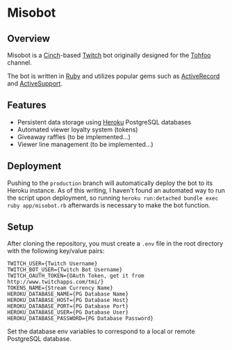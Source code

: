 Misobot
=======

## Overview

Misobot is a [Cinch](https://github.com/cinchrb/cinch)-based [Twitch](http://twitch.tv) bot originally designed for the [Tohfoo](http://twitch.tv/tohfoo_/profile) channel.

The bot is written in [Ruby](http://ruby-lang.org) and utilizes popular gems such as [ActiveRecord](https://github.com/rails/rails/tree/master/activerecord) and [ActiveSupport](https://github.com/rails/rails/tree/master/activesupport).


## Features

* Persistent data storage using [Heroku](http://heroku.com) PostgreSQL databases
* Automated viewer loyalty system (tokens)
* Giveaway raffles (to be implemented...)
* Viewer line management (to be implemented...)


## Deployment

Pushing to the `production` branch will automatically deploy the bot to its Heroku instance. As of this writing, I haven't found an automated way to run the script upon deployment, so running `heroku run:detached bundle exec ruby app/misobot.rb` afterwards is necessary to make the bot function.


## Setup

After cloning the repository, you must create a `.env` file in the root directory with the following key/value pairs:

    TWITCH_USER={Twitch Username}
    TWITCH_BOT_USER={Twitch Bot Username}
    TWITCH_OAUTH_TOKEN={OAuth Token, get it from http://www.twitchapps.com/tmi/}
    TOKENS_NAME={Stream Currency Name}
    HEROKU_DATABASE_NAME={PG Database Name}
    HEROKU_DATABASE_HOST={PG Database Host}
    HEROKU_DATABASE_PORT={PG Database Port}
    HEROKU_DATABASE_USER={PG Database User}
    HEROKU_DATABASE_PASSWORD={PG Database Password}

Set the database env variables to correspond to a local or remote PostgreSQL database.
